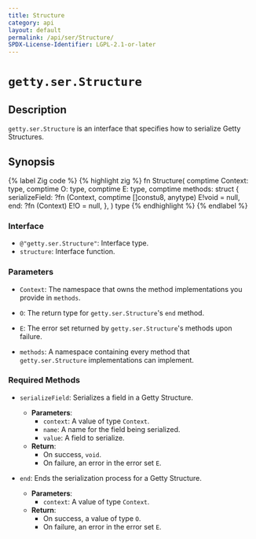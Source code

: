 ```yaml
---
title: Structure
category: api
layout: default
permalink: /api/ser/Structure/
SPDX-License-Identifier: LGPL-2.1-or-later
---
```


# `getty.ser.Structure`

## Description

`getty.ser.Structure` is an interface that specifies how to serialize Getty Structures.

## Synopsis

{% label Zig code %}
{% highlight zig %}
fn Structure(
    comptime Context: type,
    comptime O: type,
    comptime E: type,
    comptime methods: struct {
        serializeField: ?fn (Context, comptime []constu8, anytype) E!void = null,
        end: ?fn (Context) E!O = null,
    },
) type
{% endhighlight %}
{% endlabel %}

### Interface

- `@"getty.ser.Structure"`: Interface type.
- `structure`: Interface function.

### Parameters

- `Context`: The namespace that owns the method implementations you provide in `methods`.

- `O`: The return type for `getty.ser.Structure`'s `end` method.

- `E`: The error set returned by `getty.ser.Structure`'s methods upon failure.

- `methods`: A namespace containing every method that `getty.ser.Structure` implementations can implement.

### Required Methods

- `serializeField`: Serializes a field in a Getty Structure.

    - __Parameters__:
        - `context`: A value of type `Context`.
        - `name`: A name for the field being serialized.
        - `value`: A field to serialize.
    - __Return__:
        - On success, `void`.
        - On failure, an error in the error set `E`.

- `end`: Ends the serialization process for a Getty Structure.

    - __Parameters__:
        - `context`: A value of type `Context`.
    - __Return__:
        - On success, a value of type `O`.
        - On failure, an error in the error set `E`.
